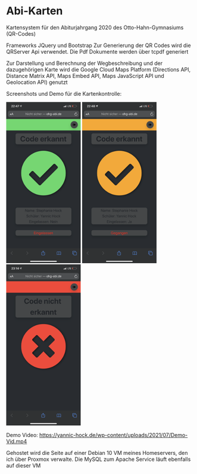 # Abi-Karten
Kartensystem für den Abiturjahrgang 2020 des Otto-Hahn-Gymnasiums (QR-Codes)


Frameworks JQuery und Bootstrap
Zur Generierung der QR Codes wird die QRServer Api verwendet.
Die Pdf Dokumente werden über tcpdf generiert

Zur Darstellung und Berechnung der Wegbeschreibung und der dazugehörigen Karte wird die Google Cloud Maps Platform (Directions API, Distance Matrix API, Maps Embed API, Maps JavaScript API und Geolocation API) genutzt

Screenshots und Demo für die Kartenkontrolle:

<img src="https://github.com/BOOM21/Abi-Karten/blob/master/Screenshots/Code_Recognized.PNG" alt="Allowed" width="200"/> <img src="https://github.com/BOOM21/Abi-Karten/blob/master/Screenshots/Already_In.PNG" alt="Already In" width="200"/> <img src="https://github.com/BOOM21/Abi-Karten/blob/master/Screenshots/Code_Unknown.PNG" alt="Denied" width="200"/>

Demo Video: https://yannic-hock.de/wp-content/uploads/2021/07/Demo-Vid.mp4



Gehostet wird die Seite auf einer Debian 10 VM meines Homeservers, den ich über Proxmox verwalte. Die MySQL zum Apache Service läuft ebenfalls auf dieser VM
